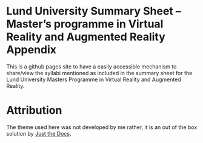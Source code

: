 # Lund University Summary Sheet – Master’s programme in Virtual Reality and Augmented Reality Appendix

This is a github pages site to have a easily accessible mechanism to share/view the syllabi mentioned as included in the summary sheet for the Lund University Masters Programme in Virtual Reality and Augmented Reality.

# Attribution

The theme used here was not developed by me rather, it is an out of the box solution by [Just the Docs](https://just-the-docs.github.io/just-the-docs/).
